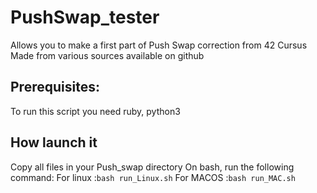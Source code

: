 # PushSwap_tester
Allows you to make a first part of Push Swap correction from 42 Cursus
Made from various sources available on github

## Prerequisites:
To run this script you need ruby, python3

## How launch it
Copy all files in your Push_swap directory
On bash, run the following command:
For linux :`bash run_Linux.sh` 
For MACOS :`bash run_MAC.sh`
